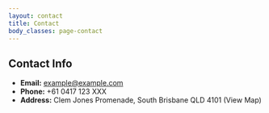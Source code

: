 ```yaml
---
layout: contact
title: Contact
body_classes: page-contact
---
```


## Contact Info

- **Email:** example@example.com
- **Phone:** +61 0417 123 XXX
- **Address:** Clem Jones Promenade, South Brisbane QLD 4101 (View Map)
